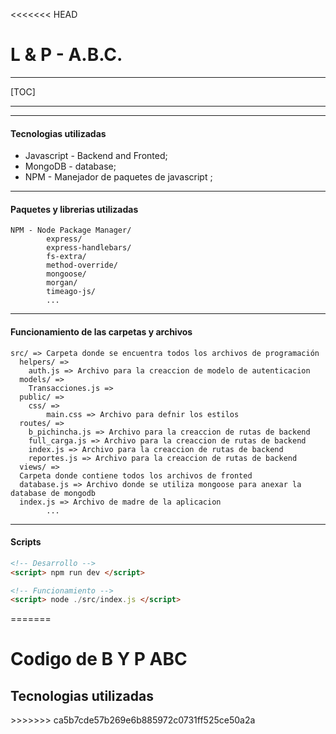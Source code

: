 <<<<<<< HEAD
# L & P - A.B.C.

------------
[TOC]

------------

------------

#### Tecnologias utilizadas

- Javascript - Backend and Fronted;
- MongoDB - database;
- NPM  - Manejador de paquetes de javascript ;

------------

#### Paquetes y librerias utilizadas

    NPM - Node Package Manager/
            express/
            express-handlebars/
            fs-extra/
            method-override/
            mongoose/
            morgan/
            timeago-js/
            ...

------------
#### Funcionamiento de las carpetas y archivos

    src/ => Carpeta donde se encuentra todos los archivos de programación
      helpers/ =>
      	auth.js => Archivo para la creaccion de modelo de autenticacion
      models/ =>
	  	Transacciones.js => 
      public/ =>
	  	css/ =>
			main.css => Archivo para defnir los estilos
      routes/ =>
		b_pichincha.js => Archivo para la creaccion de rutas de backend
		full_carga.js => Archivo para la creaccion de rutas de backend
		index.js => Archivo para la creaccion de rutas de backend
		reportes.js => Archivo para la creaccion de rutas de backend
      views/ =>
	  Carpeta donde contiene todos los archivos de fronted
      database.js => Archivo donde se utiliza mongoose para anexar la database de mongodb
      index.js => Archivo de madre de la aplicacion
            ...

------------
#### Scripts
```html
<!-- Desarrollo -->
<script> npm run dev </script>

<!-- Funcionamiento -->
<script> node ./src/index.js </script>
```
=======
<h1>Codigo de B Y P ABC</h1>
<h2> Tecnologias utilizadas </h2>
>>>>>>> ca5b7cde57b269e6b885972c0731ff525ce50a2a
